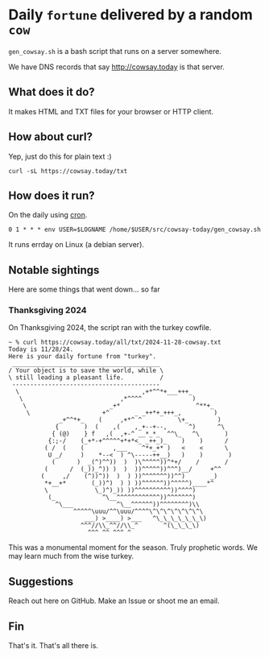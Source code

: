 # Daily `fortune` delivered by a random `cow`

`gen_cowsay.sh` is a bash script that runs on a server somewhere.

We have DNS records that say http://cowsay.today is that server.

## What does it do?

It makes HTML and TXT files for your browser or HTTP client.

## How about curl?

Yep, just do this for plain text :)

```shell
curl -sL https://cowsay.today/txt
```

## How does it run?

On the daily using [cron](https://en.wikipedia.org/wiki/Cron).

```
0 1 * * * env USER=$LOGNAME /home/$USER/src/cowsay-today/gen_cowsay.sh
```

It runs errday on Linux (a debian server).

## Notable sightings

Here are some things that went down... so far

### Thanksgiving 2024

On Thanksgiving 2024, the script ran with the turkey cowfile.

```
~ % curl https://cowsay.today/all/txt/2024-11-28-cowsay.txt
Today is 11/28/24.
Here is your daily fortune from "turkey".
 _________________________________________
/ Your object is to save the world, while \
\ still leading a pleasant life.          /
 -----------------------------------------
  \                                  ,+*^^*+___+++_
   \                           ,*^^^^              )
    \                       _+*                     ^**+_
     \                    +^       _ _++*+_+++_,         )
              _+^^*+_    (     ,+*^ ^          \+_        )
             {       )  (    ,(    ,_+--+--,      ^)      ^\
            { (@)    } f   ,(  ,+-^ __*_*_  ^^\_   ^\       )
           {:;-/    (_+*-+^^^^^+*+*<_ _++_)_    )    )      /
          ( /  (    (        ,___    ^*+_+* )   <    <      \
           U _/     )    *--<  ) ^\-----++__)   )    )       )
            (      )  _(^)^^))  )  )\^^^^^))^*+/    /       /
          (      /  (_))_^)) )  )  ))^^^^^))^^^)__/     +^^
         (     ,/    (^))^))  )  ) ))^^^^^^^))^^)       _)
          *+__+*       (_))^)  ) ) ))^^^^^^))^^^^^)____*^
          \             \_)^)_)) ))^^^^^^^^^^))^^^^)
           (_             ^\__^^^^^^^^^^^^))^^^^^^^)
             ^\___            ^\__^^^^^^))^^^^^^^^)\\
                  ^^^^^\uuu/^^\uuu/^^^^\^\^\^\^\^\^\^\
                     ___) >____) >___   ^\_\_\_\_\_\_\)
                    ^^^//\\_^^//\\_^       ^(\_\_\_\)
                      ^^^ ^^ ^^^ ^
```

This was a monumental moment for the season. Truly prophetic words.
We may learn much from the wise turkey.

## Suggestions

Reach out here on GitHub. Make an Issue or shoot me an email.

## Fin

That's it. That's all there is.
